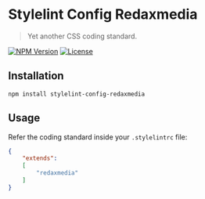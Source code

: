Stylelint Config Redaxmedia
===========================

> Yet another CSS coding standard.

[![NPM Version](https://img.shields.io/npm/v/stylelint-config-redaxmedia.svg)](https://npmjs.com/package/stylelint-config-redaxmedia)
[![License](https://img.shields.io/npm/l/stylelint-config-redaxmedia.svg)](https://npmjs.com/package/stylelint-config-redaxmedia)


Installation
------------

```
npm install stylelint-config-redaxmedia
```


Usage
-----

Refer the coding standard inside your `.stylelintrc` file:

```json
{
	"extends":
	[
		"redaxmedia"
	]
}
```
